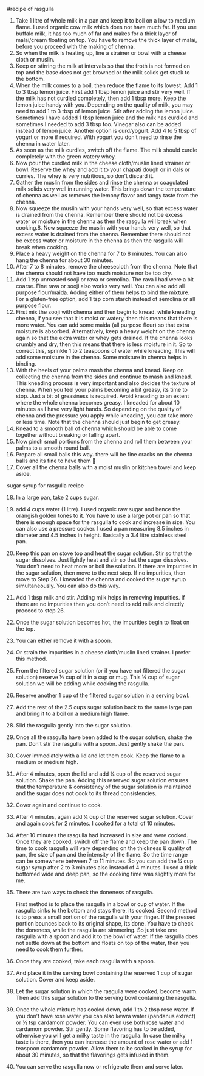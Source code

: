 #recipe of rasgulla 
1. Take 1 litre of whole milk in a pan and keep it to boil on a low to medium flame. I used organic cow milk which does not have much fat. If you use buffalo milk, it has too much of fat and makes for a thick layer of malai/cream floating on top. You have to remove the thick layer of malai, before you proceed with the making of chenna.
2. So when the milk is heating up, line a strainer or bowl with a cheese cloth or muslin.
3. Keep on stirring the milk at intervals so that the froth is not formed on top and the base does not get browned or the milk solids get stuck to the bottom.
4. When the milk comes to a boil, then reduce the flame to its lowest. Add 1 to 3 tbsp lemon juice. First add 1 tbsp lemon juice and stir very well. If the milk has not curdled completely, then add 1 tbsp more. Keep the lemon juice handy with you. Depending on the quality of milk, you may need to add 1 to 3 tbsp of lemon juice. Stir after adding the lemon juice. Sometimes I have added 1 tbsp lemon juice and the milk has curdled and sometimes I needed to add 3 tbsp too. Vinegar also can be added instead of lemon juice. Another option is curd/yogurt. Add 4 to 5 tbsp of yogurt or more if required. With yogurt you don’t need to rinse the chenna in water later.
5. As soon as the milk curdles, switch off the flame. The milk should curdle completely with the green watery whey.
6. Now pour the curdled milk in the cheese cloth/muslin lined strainer or bowl. Reserve the whey and add it to your chapati dough or in dals or curries. The whey is very nutritious, so don’t discard it.
7. Gather the muslin from the sides and rinse the chenna or coagulated milk solids very well in running water. This brings down the temperature of chenna as well as removes the lemony flavor and tangy taste from the chenna.
8. Now squeeze the muslin with your hands very well, so that excess water is drained from the chenna. Remember there should not be excess water or moisture in the chenna as then the rasgulla will break when cooking.8. Now squeeze the muslin with your hands very well, so that excess water is drained from the chenna. Remember there should not be excess water or moisture in the chenna as then the rasgulla will break when cooking.
9. Place a heavy weight on the chenna for 7 to 8 minutes. You can also hang the chenna for about 30 minutes.
10. After 7 to 8 minutes, remove the cheesecloth from the chenna. Note that the chenna should not have too much moisture nor be too dry.
11. Add 1 tsp unroasted sooji or rava or semolina. The rava I had were a bit coarse. Fine rava or sooji also works very well. You can also add all purpose flour/maida. Adding either of them helps to bind the mixture. For a gluten-free option, add 1 tsp corn starch instead of semolina or all purpose flour.
12. First mix the sooji with chenna and then begin to knead. while kneading chenna, if you see that it is moist or watery, then this means that there is more water. You can add some maida (all purpose flour) so that extra moisture is absorbed. Alternatively, keep a heavy weight on the chenna again so that the extra water or whey gets drained. If the chenna looks crumbly and dry, then this means that there is less moisture in it. So to correct this, sprinkle 1 to 2 teaspoons of water while kneading. This will add some moisture in the chenna. Some moisture in chenna helps in binding.
13. With the heels of your palms mash the chenna and knead. Keep on collecting the chenna from the sides and continue to mash and knead. This kneading process is very important and also decides the texture of chenna. When you feel your palms becoming a bit greasy, its time to stop. Just a bit of greasiness is required. Avoid kneading to an extent where the whole chenna becomes greasy. I kneaded for about 10 minutes as I have very light hands. So depending on the quality of chenna and the pressure you apply while kneading, you can take more or less time. Note that the chenna should just begin to get greasy.
14. Knead to a smooth ball of chenna which should be able to come together without breaking or falling apart.
15. Now pinch small portions from the chenna and roll them between your palms to a smooth round ball.
16. Prepare all small balls this way. there will be fine cracks on the chenna balls and its fine to have them 🙂
17. Cover all the chenna balls with a moist muslin or kitchen towel and keep aside.

sugar syrup for rasgulla recipe

18. In a large pan, take 2 cups sugar.
19. add 4 cups water (1 litre). I used organic raw sugar and hence the orangish golden tones to it. You have to use a large pot or pan so that there is enough space for the rasgulla to cook and increase in size. You can also use a pressure cooker. I used a pan measuring 8.5 inches in diameter and 4.5 inches in height. Basically a 3.4 litre stainless steel pan.

20. Keep this pan on stove top and heat the sugar solution. Stir so that the sugar dissolves. Just lightly heat and stir so that the sugar dissolves. You don’t need to heat more or boil the solution. If there are impurities in the sugar solution, then move to the next step. If no impurities, then move to Step 26. I kneaded the chenna and cooked the sugar syrup simultaneously. You can also do this way.

21. Add 1 tbsp milk and stir. Adding milk helps in removing impurities. If there are no impurities then you don’t need to add milk and directly proceed to step 26.

22. Once the sugar solution becomes hot, the impurities begin to float on the top.

23. You can either remove it with a spoon.

24. Or strain the impurities in a cheese cloth/muslin lined strainer. I prefer this method.

25. From the filtered sugar solution (or if you have not filtered the sugar solution) reserve ½ cup of it in a cup or mug. This ½ cup of sugar solution we will be adding while cooking the rasgulla.

26. Reserve another 1 cup of the filtered sugar solution in a serving bowl.

27. Add the rest of the 2.5 cups sugar solution back to the same large pan and bring it to a boil on a medium high flame.

28. Slid the rasgulla gently into the sugar solution.

29. Once all the rasgulla have been added to the sugar solution, shake the pan. Don’t stir the rasgulla with a spoon. Just gently shake the pan.

30. Cover immediately with a lid and let them cook. Keep the flame to a medium or medium high.

31. After 4 minutes, open the lid and add ¼ cup of the reserved sugar solution. Shake the pan. Adding this reserved sugar solution ensures that the temperature & consistency of the sugar solution is maintained and the sugar does not cook to its thread consistencies.

32. Cover again and continue to cook.

33. After 4 minutes, again add ¼ cup of the reserved sugar solution. Cover and again cook for 2 minutes. I cooked for a total of 10 minutes.

34. After 10 minutes the rasgulla had increased in size and were cooked. Once they are cooked, switch off the flame and keep the pan down. The time to cook rasgulla will vary depending on the thickness & quality of pan, the size of pan and the intensity of the flame. So the time range can be somewhere between 7 to 11 minutes. So you can add the ¼ cup sugar syrup after 2 to 3 minutes also instead of 4 minutes. I used a thick bottomed wide and deep pan, so the cooking time was slightly more for me.

35. There are two ways to check the doneness of rasgulla.

    First method is to place the rasgulla in a bowl or cup of water. If the rasgulla sinks to the bottom and stays there, its cooked.
    Second method is to press a small portion of the rasgulla with your finger. If the pressed portion bounces back to its original shape, its done. You have to check the doneness, while the rasgulla are simmering. So just take one rasgulla with a spoon and add it to the bowl of water. If the rasgulla does not settle down at the bottom and floats on top of the water, then you need to cook them further.

36. Once they are cooked, take each rasgulla with a spoon.

37. And place it in the serving bowl containing the reserved 1 cup of sugar solution. Cover and keep aside.

38. Let the sugar solution in which the rasgulla were cooked, become warm. Then add this sugar solution to the serving bowl containing the rasgulla.

39. Once the whole mixture has cooled down, add 1 to 2 tbsp rose water. If you don’t have rose water you can also kewra water (pandanus extract) or ½ tsp cardamom powder. You can even use both rose water and cardamom powder. Stir gently. Some flavoring has to be added, otherwise you will get a milky taste in the rasgulla. In case the milky taste is there, then you can increase the amount of rose water or add 1 teaspoon cardamom powder. Allow them to be soaked in the syrup for about 30 minutes, so that the flavorings gets infused in them.

40. You can serve the rasgulla now or refrigerate them and serve later.

